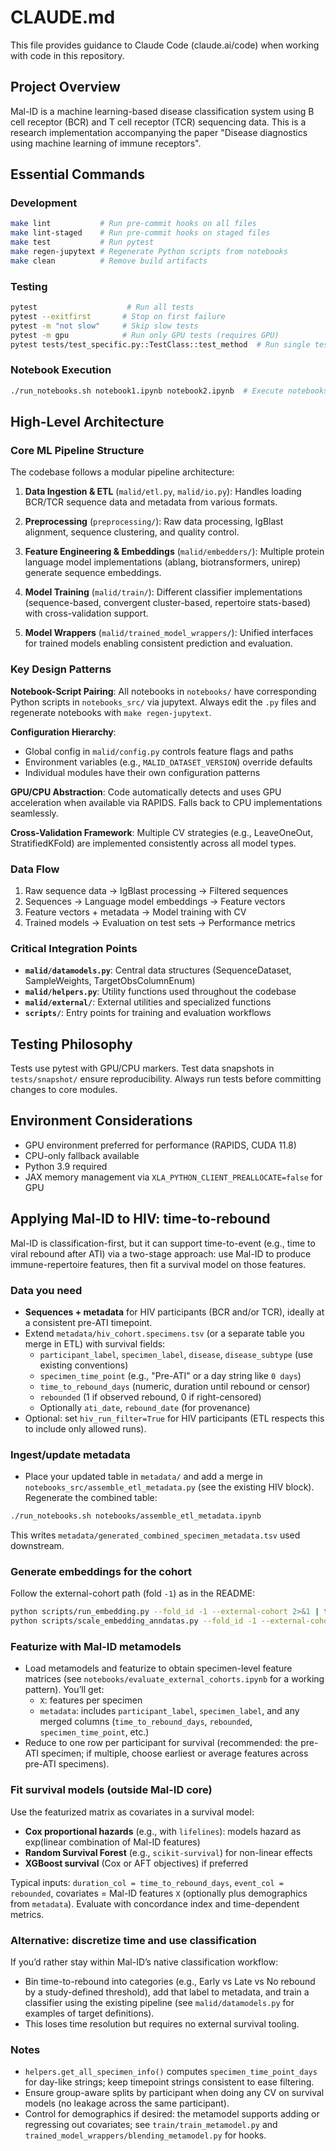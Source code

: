 # CLAUDE.md

This file provides guidance to Claude Code (claude.ai/code) when working with code in this repository.

## Project Overview

Mal-ID is a machine learning-based disease classification system using B cell receptor (BCR) and T cell receptor (TCR) sequencing data. This is a research implementation accompanying the paper "Disease diagnostics using machine learning of immune receptors".

## Essential Commands

### Development
```bash
make lint           # Run pre-commit hooks on all files
make lint-staged    # Run pre-commit hooks on staged files
make test           # Run pytest
make regen-jupytext # Regenerate Python scripts from notebooks
make clean          # Remove build artifacts
```

### Testing
```bash
pytest                    # Run all tests
pytest --exitfirst       # Stop on first failure
pytest -m "not slow"     # Skip slow tests
pytest -m gpu            # Run only GPU tests (requires GPU)
pytest tests/test_specific.py::TestClass::test_method  # Run single test
```

### Notebook Execution
```bash
./run_notebooks.sh notebook1.ipynb notebook2.ipynb  # Execute notebooks
```

## High-Level Architecture

### Core ML Pipeline Structure
The codebase follows a modular pipeline architecture:

1. **Data Ingestion & ETL** (`malid/etl.py`, `malid/io.py`): Handles loading BCR/TCR sequence data and metadata from various formats.

2. **Preprocessing** (`preprocessing/`): Raw data processing, IgBlast alignment, sequence clustering, and quality control.

3. **Feature Engineering & Embeddings** (`malid/embedders/`): Multiple protein language model implementations (ablang, biotransformers, unirep) generate sequence embeddings.

4. **Model Training** (`malid/train/`): Different classifier implementations (sequence-based, convergent cluster-based, repertoire stats-based) with cross-validation support.

5. **Model Wrappers** (`malid/trained_model_wrappers/`): Unified interfaces for trained models enabling consistent prediction and evaluation.

### Key Design Patterns

**Notebook-Script Pairing**: All notebooks in `notebooks/` have corresponding Python scripts in `notebooks_src/` via jupytext. Always edit the `.py` files and regenerate notebooks with `make regen-jupytext`.

**Configuration Hierarchy**: 
- Global config in `malid/config.py` controls feature flags and paths
- Environment variables (e.g., `MALID_DATASET_VERSION`) override defaults
- Individual modules have their own configuration patterns

**GPU/CPU Abstraction**: Code automatically detects and uses GPU acceleration when available via RAPIDS. Falls back to CPU implementations seamlessly.

**Cross-Validation Framework**: Multiple CV strategies (e.g., LeaveOneOut, StratifiedKFold) are implemented consistently across all model types.

### Data Flow

1. Raw sequence data → IgBlast processing → Filtered sequences
2. Sequences → Language model embeddings → Feature vectors
3. Feature vectors + metadata → Model training with CV
4. Trained models → Evaluation on test sets → Performance metrics

### Critical Integration Points

- **`malid/datamodels.py`**: Central data structures (SequenceDataset, SampleWeights, TargetObsColumnEnum)
- **`malid/helpers.py`**: Utility functions used throughout the codebase
- **`malid/external/`**: External utilities and specialized functions
- **`scripts/`**: Entry points for training and evaluation workflows

## Testing Philosophy

Tests use pytest with GPU/CPU markers. Test data snapshots in `tests/snapshot/` ensure reproducibility. Always run tests before committing changes to core modules.

## Environment Considerations

- GPU environment preferred for performance (RAPIDS, CUDA 11.8)
- CPU-only fallback available
- Python 3.9 required
- JAX memory management via `XLA_PYTHON_CLIENT_PREALLOCATE=false` for GPU

## Applying Mal-ID to HIV: time-to-rebound

Mal-ID is classification-first, but it can support time-to-event (e.g., time to viral rebound after ATI) via a two-stage approach: use Mal-ID to produce immune-repertoire features, then fit a survival model on those features.

### Data you need
- **Sequences + metadata** for HIV participants (BCR and/or TCR), ideally at a consistent pre-ATI timepoint.
- Extend `metadata/hiv_cohort.specimens.tsv` (or a separate table you merge in ETL) with survival fields:
  - `participant_label`, `specimen_label`, `disease`, `disease_subtype` (use existing conventions)
  - `specimen_time_point` (e.g., "Pre-ATI" or a day string like `0 days`)
  - `time_to_rebound_days` (numeric, duration until rebound or censor)
  - `rebounded` (1 if observed rebound, 0 if right-censored)
  - Optionally `ati_date`, `rebound_date` (for provenance)
- Optional: set `hiv_run_filter=True` for HIV participants (ETL respects this to include only allowed runs).

### Ingest/update metadata
- Place your updated table in `metadata/` and add a merge in `notebooks_src/assemble_etl_metadata.py` (see the existing HIV block). Regenerate the combined table:

```bash
./run_notebooks.sh notebooks/assemble_etl_metadata.ipynb
```

This writes `metadata/generated_combined_specimen_metadata.tsv` used downstream.

### Generate embeddings for the cohort
Follow the external-cohort path (fold `-1`) as in the README:

```bash
python scripts/run_embedding.py --fold_id -1 --external-cohort 2>&1 | tee data/logs/external_validation_cohort_embedding.log
python scripts/scale_embedding_anndatas.py --fold_id -1 --external-cohort 2>&1 | tee data/logs/external_validation_cohort_scaling.log
```

### Featurize with Mal-ID metamodels
- Load metamodels and featurize to obtain specimen-level feature matrices (see `notebooks/evaluate_external_cohorts.ipynb` for a working pattern). You’ll get:
  - `X`: features per specimen
  - `metadata`: includes `participant_label`, `specimen_label`, and any merged columns (`time_to_rebound_days`, `rebounded`, `specimen_time_point`, etc.)
- Reduce to one row per participant for survival (recommended: the pre-ATI specimen; if multiple, choose earliest or average features across pre-ATI specimens).

### Fit survival models (outside Mal-ID core)
Use the featurized matrix as covariates in a survival model:
- **Cox proportional hazards** (e.g., with `lifelines`): models hazard as exp(linear combination of Mal-ID features)
- **Random Survival Forest** (e.g., `scikit-survival`) for non-linear effects
- **XGBoost survival** (Cox or AFT objectives) if preferred

Typical inputs: `duration_col = time_to_rebound_days`, `event_col = rebounded`, covariates = Mal-ID features `X` (optionally plus demographics from `metadata`). Evaluate with concordance index and time-dependent metrics.

### Alternative: discretize time and use classification
If you’d rather stay within Mal-ID’s native classification workflow:
- Bin time-to-rebound into categories (e.g., Early vs Late vs No rebound by a study-defined threshold), add that label to metadata, and train a classifier using the existing pipeline (see `malid/datamodels.py` for examples of target definitions).
- This loses time resolution but requires no external survival tooling.

### Notes
- `helpers.get_all_specimen_info()` computes `specimen_time_point_days` for day-like strings; keep timepoint strings consistent to ease filtering.
- Ensure group-aware splits by participant when doing any CV on survival models (no leakage across the same participant).
- Control for demographics if desired: the metamodel supports adding or regressing out covariates; see `train/train_metamodel.py` and `trained_model_wrappers/blending_metamodel.py` for hooks.